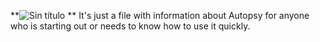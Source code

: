 
**![Sin título](https://github.com/user-attachments/assets/0a58fc77-296f-4cfb-afa4-e8d92f506b4a)
**
It's just a file with information about Autopsy for anyone who is starting out or needs to know how to use it quickly.
